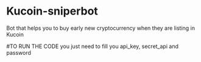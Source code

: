 # Kucoin-sniperbot
Bot that helps you to buy early new cryptocurrency when they are listing in Kucoin

#TO RUN THE CODE
 you just need to fill you api_key, secret_api and password
